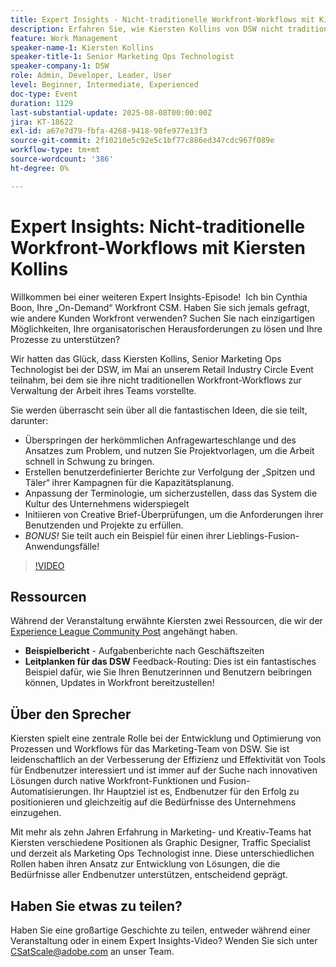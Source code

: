 ```yaml
---
title: Expert Insights - Nicht-traditionelle Workfront-Workflows mit Kiersten Kollins
description: Erfahren Sie, wie Kiersten Kollins von DSW nicht traditionelle Adobe Workfront-Workflows, benutzerspezifische Berichte und Fusion-Automatisierungen einsetzt, um Marketing-Abläufe zu optimieren und die Team-Effizienz zu steigern.
feature: Work Management
speaker-name-1: Kiersten Kollins
speaker-title-1: Senior Marketing Ops Technologist
speaker-company-1: DSW
role: Admin, Developer, Leader, User
level: Beginner, Intermediate, Experienced
doc-type: Event
duration: 1129
last-substantial-update: 2025-08-08T00:00:00Z
jira: KT-18622
exl-id: a67e7d79-fbfa-4268-9418-98fe977e13f3
source-git-commit: 2f10210e5c92e5c1bf77c886ed347cdc967f089e
workflow-type: tm+mt
source-wordcount: '386'
ht-degree: 0%

---
```


# Expert Insights: Nicht-traditionelle Workfront-Workflows mit Kiersten Kollins

Willkommen bei einer weiteren Expert Insights-Episode!  Ich bin Cynthia Boon, Ihre „On-Demand“ Workfront CSM. Haben Sie sich jemals gefragt, wie andere Kunden Workfront verwenden? Suchen Sie nach einzigartigen Möglichkeiten, Ihre organisatorischen Herausforderungen zu lösen und Ihre Prozesse zu unterstützen?  

Wir hatten das Glück, dass Kiersten Kollins, Senior Marketing Ops Technologist bei der DSW, im Mai an unserem Retail Industry Circle Event teilnahm, bei dem sie ihre nicht traditionellen Workfront-Workflows zur Verwaltung der Arbeit ihres Teams vorstellte.  

Sie werden überrascht sein über all die fantastischen Ideen, die sie teilt, darunter: 

* Überspringen der herkömmlichen Anfragewarteschlange und des Ansatzes zum Problem, und nutzen Sie Projektvorlagen, um die Arbeit schnell in Schwung zu bringen. 
* Erstellen benutzerdefinierter Berichte zur Verfolgung der „Spitzen und Täler“ ihrer Kampagnen für die Kapazitätsplanung. 
* Anpassung der Terminologie, um sicherzustellen, dass das System die Kultur des Unternehmens widerspiegelt 
* Initiieren von Creative Brief-Überprüfungen, um die Anforderungen ihrer Benutzenden und Projekte zu erfüllen. 
* *BONUS!* Sie teilt auch ein Beispiel für einen ihrer Lieblings-Fusion-Anwendungsfälle!

>[!VIDEO](https://video.tv.adobe.com/v/3469900/?learn=on&enablevpops)

## Ressourcen

Während der Veranstaltung erwähnte Kiersten zwei Ressourcen, die wir der [Experience League Community Post](https://experienceleaguecommunities.adobe.com/t5/workfront-discussions/video-august-2024-workfront-expert-insights-non-traditional/td-p/694315?profile.language=de) angehängt haben.
* **Beispielbericht** - Aufgabenberichte nach Geschäftszeiten 
* **Leitplanken für das DSW** Feedback-Routing: Dies ist ein fantastisches Beispiel dafür, wie Sie Ihren Benutzerinnen und Benutzern beibringen können, Updates in Workfront bereitzustellen! 

## Über den Sprecher 

Kiersten spielt eine zentrale Rolle bei der Entwicklung und Optimierung von Prozessen und Workflows für das Marketing-Team von DSW. Sie ist leidenschaftlich an der Verbesserung der Effizienz und Effektivität von Tools für Endbenutzer interessiert und ist immer auf der Suche nach innovativen Lösungen durch native Workfront-Funktionen und Fusion-Automatisierungen. Ihr Hauptziel ist es, Endbenutzer für den Erfolg zu positionieren und gleichzeitig auf die Bedürfnisse des Unternehmens einzugehen.   

Mit mehr als zehn Jahren Erfahrung in Marketing- und Kreativ-Teams hat Kiersten verschiedene Positionen als Graphic Designer, Traffic Specialist und derzeit als Marketing Ops Technologist inne. Diese unterschiedlichen Rollen haben ihren Ansatz zur Entwicklung von Lösungen, die die Bedürfnisse aller Endbenutzer unterstützen, entscheidend geprägt. 

## Haben Sie etwas zu teilen?

Haben Sie eine großartige Geschichte zu teilen, entweder während einer Veranstaltung oder in einem Expert Insights-Video? Wenden Sie sich unter [CSatScale@adobe.com](mailto:CSatScale@adobe.com) an unser Team.
